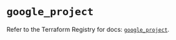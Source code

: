 # `google_project`

Refer to the Terraform Registry for docs: [`google_project`](https://registry.terraform.io/providers/hashicorp/google-beta/6.21.0/docs/resources/google_project).
